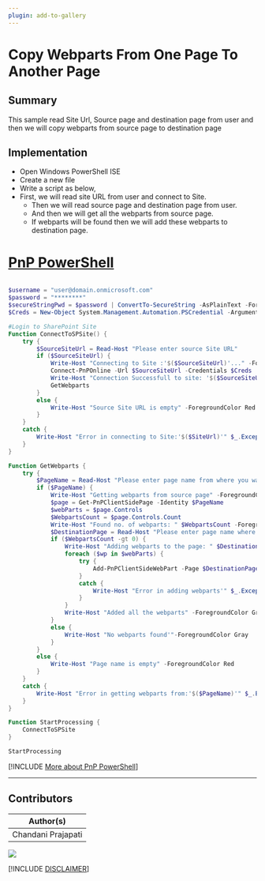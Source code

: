 ```yaml
---
plugin: add-to-gallery
---
```


# Copy Webparts From One Page To Another Page

## Summary

This sample read Site Url, Source page and destination page from user and then we will copy webparts from source page to destination page

## Implementation

- Open Windows PowerShell ISE
- Create a new file
- Write a script as below,
- First, we will read site URL from user and connect to Site.
    - Then we will read source page and destination page from user.
    - And then we will get all the webparts from source page.
    - If webparts will be found then we will add these webparts to destination page.

# [PnP PowerShell](#tab/pnpps)
```powershell

$username = "user@domain.onmicrosoft.com"
$password = "********"
$secureStringPwd = $password | ConvertTo-SecureString -AsPlainText -Force 
$Creds = New-Object System.Management.Automation.PSCredential -ArgumentList $username, $secureStringPwd

#Login to SharePoint Site
Function ConnectToSPSite() {
    try {
        $SourceSiteUrl = Read-Host "Please enter source Site URL"
        if ($SourceSiteUrl) {
            Write-Host "Connecting to Site :'$($SourceSiteUrl)'..." -ForegroundColor Yellow  
            Connect-PnPOnline -Url $SourceSiteUrl -Credentials $Creds
            Write-Host "Connection Successfull to site: '$($SourceSiteUrl)'" -ForegroundColor Green              
            GetWebparts
        }
        else {
            Write-Host "Source Site URL is empty" -ForegroundColor Red
        }
    }
    catch {
        Write-Host "Error in connecting to Site:'$($SiteUrl)'" $_.Exception.Message -ForegroundColor Red               
    } 
}

Function GetWebparts {
    try {        
        $PageName = Read-Host "Please enter page name from where you want to copy webparts like 'Home.aspx'"
        if ($PageName) {
            Write-Host "Getting webparts from source page" -ForegroundColor Yellow  
            $page = Get-PnPClientSidePage -Identity $PageName          
            $webParts = $page.Controls  
            $WebpartsCount = $page.Controls.Count
            Write-Host "Found no. of webparts: " $WebpartsCount -ForegroundColor Gray  
            $DestinationPage = Read-Host "Please enter page name where you want to copy webparts like 'Home'"
            if ($WebpartsCount -gt 0) {
                Write-Host "Adding webparts to the page: " $DestinationPage -ForegroundColor Yellow  
                foreach ($wp in $webParts) {
                    try {                        
                        Add-PnPClientSideWebPart -Page $DestinationPage -Component $wp.Title -WebPartProperties $wp.PropertiesJson -Section $wp.Section.Order -Column $wp.Column.LayoutIndex -Order $wp.Order
                    }
                    catch {
                        Write-Host "Error in adding webparts'" $_.Exception.Message -ForegroundColor Red               
                    }
                }
                Write-Host "Added all the webparts" -ForegroundColor Green  
            }
            else {
                Write-Host "No webparts found'"-ForegroundColor Gray               
            }
        }
        else {
            Write-Host "Page name is empty" -ForegroundColor Red
        }
    }
    catch {
        Write-Host "Error in getting webparts from:'$($PageName)'" $_.Exception.Message -ForegroundColor Red               
    } 
}

Function StartProcessing { 
    ConnectToSPSite 
}

StartProcessing


```
[!INCLUDE [More about PnP PowerShell](../../docfx/includes/MORE-PNPPS.md)]
***


## Contributors

| Author(s) |
|-----------|
| Chandani Prajapati |


<img src="https://m365-visitor-stats.azurewebsites.net/script-samples/scripts/spo-copy-webparts-to-another-page?labelText=Visitors" class="img-visitor" aria-hidden="true" />


[!INCLUDE [DISCLAIMER](../../docfx/includes/DISCLAIMER.md)]
